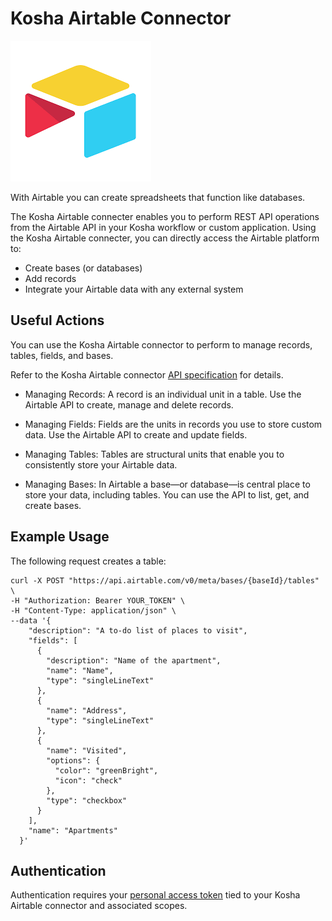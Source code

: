 # Kosha Airtable Connector

![airtable](images/test.png)

With Airtable you can create spreadsheets that function like databases. 

The Kosha Airtable connecter enables you to perform REST API operations from the Airtable API in your Kosha workflow or custom application. Using the Kosha Airtable connecter, you can directly access the Airtable platform to:

* Create bases (or databases)
* Add records
* Integrate your Airtable data with any external system

## Useful Actions 

You can use the Kosha Airtable connector to perform to manage records, tables, fields, and bases.

Refer to the Kosha Airtable connector [API specification](openapi.json) for details.

* Managing Records: A record is an individual unit in a table. Use the Airtable API to create, manage and delete records.

* Managing Fields: Fields are the units in records you use to store custom data. Use the Airtable API to create and update fields.

* Managing Tables: Tables are structural units that enable you to consistently store your Airtable data. 

* Managing Bases: In Airtable a base—or database—is central place to store your data, including tables. You can use the API to list, get, and create bases. 

## Example Usage

The following request creates a table:

```
curl -X POST "https://api.airtable.com/v0/meta/bases/{baseId}/tables" \
-H "Authorization: Bearer YOUR_TOKEN" \
-H "Content-Type: application/json" \
--data '{
    "description": "A to-do list of places to visit",
    "fields": [
      {
        "description": "Name of the apartment",
        "name": "Name",
        "type": "singleLineText"
      },
      {
        "name": "Address",
        "type": "singleLineText"
      },
      {
        "name": "Visited",
        "options": {
          "color": "greenBright",
          "icon": "check"
        },
        "type": "checkbox"
      }
    ],
    "name": "Apartments"
  }'
  ```

## Authentication

Authentication requires your [personal access token](https://airtable.com/developers/web/guides/personal-access-tokens) tied to your Kosha Airtable connector and associated scopes.
